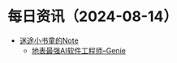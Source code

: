 ﻿# 每日资讯（2024-08-14）

- [迷途小书童的Note](https://xugaoxiang.com/feed)
  - [地表最强AI软件工程师–Genie](https://xugaoxiang.com/2024/08/14/genie/)
